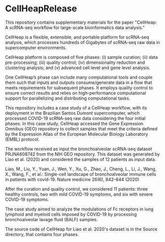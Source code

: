 # CellHeapRelease
This repository contains supplementary materials for the paper "CellHeap: A scRNA-seq workflow for large-scale bioinformatics data analysis."

CellHeap is a flexible, extensible, and portable platform for scRNA-seq analysis, which processes hundreds of Gigabytes of scRNA-seq raw data in supercomputer environments.

CellHeap platform is composed of five phases: (i) sample curation; (ii) data pre-processing; (iii) quality control; (iv) dimensionality reduction and clustering analysis; and (v) advanced cell level and gene level analysis. 

One CellHeap’s phase can include many computational tools and couple them such that inputs and outputs consume/generate data in a flow that meets requirements for subsequent phases. It employs quality control to ensure correct results and relies on high-performance computational support for parallelizing and distributing computational tasks.

This repository includes a case study of a CellHeap workflow, with its deployment in the Brazilian Santos Dumont supercomputer, which processed COVID-19 scRNA-seq raw data considering the four initial phases. In this case study, CellHeap accessed the Gene Expression Omnibus (GEO) repository to collect samples that meet the criteria defined by the Expression Atlas of the European Molecular Biology Laboratory (EMBL) protocol.

The workflow received as input the bronchoalveolar scRNA-seq dataset PRJNA608742 from the NIH GEO repository. This dataset was generated by Liao et al. (2020) and considered the samples of 12 patients as input data.

Liao, M., Liu, Y., Yuan, J., Wen, Y., Xu, G., Zhao, J., Cheng, L., Li, J., Wang, X., Wang, F., et al.: Single-cell landscape of bronchoalveolar immune cells in patients with covid-19. Nature medicine 26(6), 842–844 (2020)

After the curation and quality control, we considered 11 patients: three healthy controls, two with mild COVID-19 symptoms, and six with severe COVID-19 symptoms.

The case study aimed to analyze the modulations of Fc receptors in lung lymphoid and myeloid cells imposed by COVID-19 by processing bronchoalveolar lavage fluid (BALF) samples.

The source code of CellHeap for Liao et al. 2020's dataset is in the Source directory, that contains four phases.
